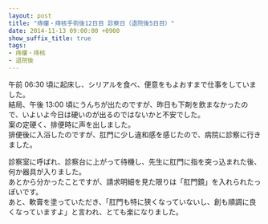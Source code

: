 ```yaml
---
layout: post
title: "痔瘻・痔核手術後12日目 診察日（退院後5日目）"
date: 2014-11-13 09:00:00 +0900
show_suffix_title: true
tags:
- 痔瘻・痔核
- 退院後
---
```


午前 06:30 頃に起床し、シリアルを食べ、便意をもよおすまで仕事をしていました。  
結局、午後 13:00 頃にうんちが出たのですが、昨日も下剤を飲まなかったので、いよいよ今日は硬いのが出るのではないかと不安でした。  
案の定硬く、排便時に声を出しました。  
排便後に入浴したのですが、肛門に少し違和感を感じたので、病院に診察に行きました。

診察室に呼ばれ、診察台に上がって待機し、先生に肛門に指を突っ込まれた後、何か器具が入りました。  
あとから分かったことですが、請求明細を見た限りは「肛門鏡」を入れられたっぽいです。  
あと、軟膏を塗っていただき、「肛門も特に狭くなっていないし、創も順調に良くなっていますよ」と言われ、とても楽になりました。
